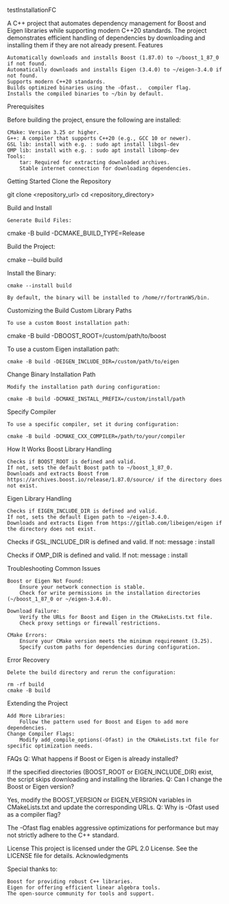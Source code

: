 testInstallationFC

A C++ project that automates dependency management for Boost and Eigen libraries while supporting modern C++20 standards. The project demonstrates efficient handling of dependencies by downloading and installing them if they are not already present.
Features

    Automatically downloads and installs Boost (1.87.0) to ~/boost_1_87_0 if not found.
    Automatically downloads and installs Eigen (3.4.0) to ~/eigen-3.4.0 if not found.
    Supports modern C++20 standards.
    Builds optimized binaries using the -Ofast..  compiler flag.
    Installs the compiled binaries to ~/bin by default.

Prerequisites

Before building the project, ensure the following are installed:

    CMake: Version 3.25 or higher.
    G++: A compiler that supports C++20 (e.g., GCC 10 or newer).
    GSL lib: install with e.g. : sudo apt install libgsl-dev 
    OMP lib: install with e.g. : sudo apt install libomp-dev
    Tools:
        tar: Required for extracting downloaded archives.
        Stable internet connection for downloading dependencies.

Getting Started
Clone the Repository

git clone <repository_url>
cd <repository_directory>

Build and Install

    Generate Build Files:

cmake -B build -DCMAKE_BUILD_TYPE=Release

Build the Project:

cmake --build build

Install the Binary:

    cmake --install build

    By default, the binary will be installed to /home/r/fortranWS/bin.

Customizing the Build
Custom Library Paths

    To use a custom Boost installation path:

cmake -B build -DBOOST_ROOT=/custom/path/to/boost

To use a custom Eigen installation path:

    cmake -B build -DEIGEN_INCLUDE_DIR=/custom/path/to/eigen

Change Binary Installation Path

    Modify the installation path during configuration:

    cmake -B build -DCMAKE_INSTALL_PREFIX=/custom/install/path

Specify Compiler

    To use a specific compiler, set it during configuration:

    cmake -B build -DCMAKE_CXX_COMPILER=/path/to/your/compiler

How It Works
Boost Library Handling

    Checks if BOOST_ROOT is defined and valid.
    If not, sets the default Boost path to ~/boost_1_87_0.
    Downloads and extracts Boost from https://archives.boost.io/release/1.87.0/source/ if the directory does not exist.

Eigen Library Handling

    Checks if EIGEN_INCLUDE_DIR is defined and valid.
    If not, sets the default Eigen path to ~/eigen-3.4.0.
    Downloads and extracts Eigen from https://gitlab.com/libeigen/eigen if the directory does not exist.


Checks if GSL_INCLUDE_DIR is defined and valid.
    If not: message : install  

Checks if OMP_DIR is defined and valid.
    If not: message : install  

Troubleshooting
Common Issues

    Boost or Eigen Not Found:
        Ensure your network connection is stable.
        Check for write permissions in the installation directories (~/boost_1_87_0 or ~/eigen-3.4.0).

    Download Failure:
        Verify the URLs for Boost and Eigen in the CMakeLists.txt file.
        Check proxy settings or firewall restrictions.

    CMake Errors:
        Ensure your CMake version meets the minimum requirement (3.25).
        Specify custom paths for dependencies during configuration.

Error Recovery

    Delete the build directory and rerun the configuration:

    rm -rf build
    cmake -B build

Extending the Project

    Add More Libraries:
        Follow the pattern used for Boost and Eigen to add more dependencies.
    Change Compiler Flags:
        Modify add_compile_options(-Ofast) in the CMakeLists.txt file for specific optimization needs.

FAQs
Q: What happens if Boost or Eigen is already installed?

If the specified directories (BOOST_ROOT or EIGEN_INCLUDE_DIR) exist, the script skips downloading and installing the libraries.
Q: Can I change the Boost or Eigen version?

Yes, modify the BOOST_VERSION or EIGEN_VERSION variables in CMakeLists.txt and update the corresponding URLs.
Q: Why is -Ofast used as a compiler flag?

The -Ofast flag enables aggressive optimizations for performance but may not strictly adhere to the C++ standard.

License
This project is licensed under the GPL 2.0 License. See the LICENSE file for details.
Acknowledgments

Special thanks to:

    Boost for providing robust C++ libraries.
    Eigen for offering efficient linear algebra tools.
    The open-source community for tools and support.

